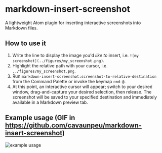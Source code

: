 # markdown-insert-screenshot

A lightweight Atom plugin for inserting interactive screenshots into Markdown files.

## How to use it
1. Write the line to display the image you'd *like to* insert, i.e. `![my screenshot](../figures/my_screenshot.png)`.
2. Highlight the relative path with your cursor, i.e. `../figures/my_screenshot.png`.
3. Run `markdown-insert-screenshot:screenshot-to-relative-destination` from the Command Palette or invoke the keymap `cmd-@`.
4. At this point, an interactive cursor will appear; switch to your desired window, drag-and-capture your desired selection, then release. The screenshot will be saved to your specified destination and immediately available in a Markdown preview tab.

## Example usage (GIF in https://github.com/cavaunpeu/markdown-insert-screenshot)
![example usage](example.gif)
